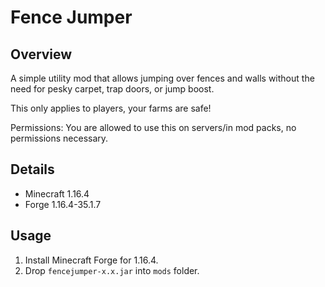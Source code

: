 # Fence Jumper

## Overview

A simple utility mod that allows jumping over fences and walls without the need for pesky carpet, trap doors, or jump boost.

This only applies to players, your farms are safe!

Permissions: You are allowed to use this on servers/in mod packs, no permissions necessary.

## Details

- Minecraft 1.16.4
- Forge 1.16.4-35.1.7

## Usage

1. Install Minecraft Forge for 1.16.4.
2. Drop `fencejumper-x.x.jar` into `mods` folder.
